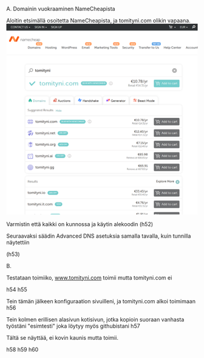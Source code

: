 A. Domainin vuokraaminen NameCheapista

Aloitin etsimällä osoitetta NameCheapista, ja tomityni.com olikin vapaana.
![kuva](h51.png)

Varmistin että kaikki on kunnossa ja käytin alekoodin
(h52)

Seuraavaksi säädin Advanced DNS asetuksia samalla tavalla, kuin tunnilla näytettiin

(h53)

B.

Testataan toimiiko, www.tomityni.com toimii mutta tomityni.com ei

h54
h55

Tein tämän jälkeen konfiguraation sivuilleni, ja tomityni.com alkoi toimimaan
h56

Tein kolmen erillisen alasivun kotisivun, jotka kopioin suoraan vanhasta työstäni "esimtesti" joka löytyy myös githubistani
h57

Tältä se näyttää, ei kovin kaunis mutta toimii.

h58
h59
h60
